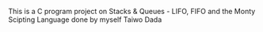 This is a C program project on Stacks & Queues - LIFO, FIFO and the Monty Scipting Language done by myself Taiwo Dada
